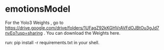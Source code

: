 # emotionsModel

For the Yolo3 Weights , go to https://drive.google.com/drive/folders/1UFagZ92kKGHVrAVFdOJBtOu3gJd7nvEo?usp=sharing . You can download the Weights here. 

run: pip install -r requirements.txt in your shell.
